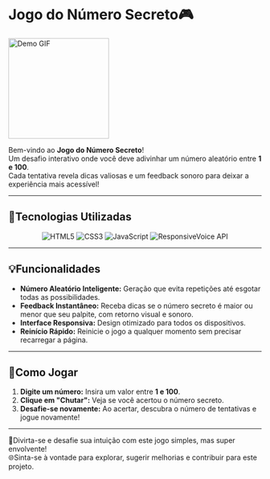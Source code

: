 # Jogo do Número Secreto🎮

<img src="https://media1.giphy.com/media/v1.Y2lkPTc5MGI3NjExYmYwcGFtcmRuamtvcWJ2eHVsbjRqNG14ZXNqajR0a3c5anBqcmlkcCZlcD12MV9pbnRlcm5hbF9naWZfYnlfaWQmY3Q9Zw/otYYkRFODhvrCEQfRa/giphy.gif" alt="Demo GIF" width="200">


Bem-vindo ao **Jogo do Número Secreto**!  
Um desafio interativo onde você deve adivinhar um número aleatório entre **1 e 100**.  
Cada tentativa revela dicas valiosas e um feedback sonoro para deixar a experiência mais acessível!

---

## 🚀Tecnologias Utilizadas

<div align="center">
  <img src="https://img.shields.io/badge/HTML5-E34F26?style=for-the-badge&logo=html5&logoColor=white" alt="HTML5" />
  <img src="https://img.shields.io/badge/CSS3-1572B6?style=for-the-badge&logo=css3&logoColor=white" alt="CSS3" />
  <img src="https://img.shields.io/badge/JavaScript-F7DF1E?style=for-the-badge&logo=javascript&logoColor=black" alt="JavaScript" />
  <img src="https://img.shields.io/badge/ResponsiveVoice-FF6F61?style=for-the-badge" alt="ResponsiveVoice API" />
</div>

---

## 💡Funcionalidades

- **Número Aleatório Inteligente:** Geração que evita repetições até esgotar todas as possibilidades.
- **Feedback Instantâneo:** Receba dicas se o número secreto é maior ou menor que seu palpite, com retorno visual e sonoro.
- **Interface Responsiva:** Design otimizado para todos os dispositivos.
- **Reinício Rápido:** Reinicie o jogo a qualquer momento sem precisar recarregar a página.

---

## 🎯Como Jogar

1. **Digite um número:** Insira um valor entre **1 e 100**.
2. **Clique em "Chutar":** Veja se você acertou o número secreto.
3. **Desafie-se novamente:** Ao acertar, descubra o número de tentativas e jogue novamente!

---

🥳Divirta-se e desafie sua intuição com este jogo simples, mas super envolvente!  
🌐Sinta-se à vontade para explorar, sugerir melhorias e contribuir para este projeto.
